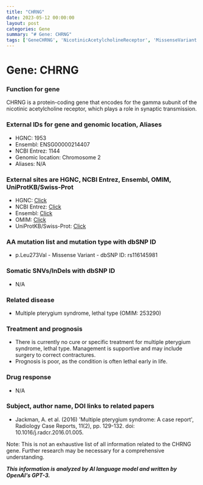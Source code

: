 ```yaml
---
title: "CHRNG"
date: 2023-05-12 00:00:00
layout: post
categories: Gene
summary: "# Gene: CHRNG"
tags: ['GeneCHRNG', 'NicotinicAcetylcholineReceptor', 'MissenseVariant', 'MultiplePterygiumSyndrome', 'LethalType', 'SupportiveTreatment', 'PoorPrognosis', 'RadiologyCaseReport']
---
```


# Gene: CHRNG

### Function for gene
CHRNG is a protein-coding gene that encodes for the gamma subunit of the nicotinic acetylcholine receptor, which plays a role in synaptic transmission.

### External IDs for gene and genomic location, Aliases
- HGNC: 1953
- Ensembl: ENSG00000214407
- NCBI Entrez: 1144
- Genomic location: Chromosome 2
- Aliases: N/A

### External sites are HGNC, NCBI Entrez, Ensembl, OMIM, UniProtKB/Swiss-Prot
- HGNC: [Click](https://www.genenames.org/data/gene-symbol-report/#!/hgnc_id/HGNC:1953)
- NCBI Entrez: [Click](https://www.ncbi.nlm.nih.gov/gene/1144)
- Ensembl: [Click](https://www.ensembl.org/Homo_sapiens/Gene/Summary?g=ENSG00000214407;r=2:233,862,535-233,881,196)
- OMIM: [Click](https://www.omim.org/entry/100730)
- UniProtKB/Swiss-Prot: [Click](https://www.uniprot.org/uniprot/P07510)

### AA mutation list and mutation type with dbSNP ID
- p.Leu273Val - Missense Variant - dbSNP ID: rs116145981

### Somatic SNVs/InDels with dbSNP ID
- N/A

### Related disease
- Multiple pterygium syndrome, lethal type (OMIM: 253290)

### Treatment and prognosis
- There is currently no cure or specific treatment for multiple pterygium syndrome, lethal type. Management is supportive and may include surgery to correct contractures.
- Prognosis is poor, as the condition is often lethal early in life.

### Drug response
- N/A

### Subject, author name, DOI links to related papers
- Jackman, A. et al. (2016) 'Multiple pterygium syndrome: A case report', Radiology Case Reports, 11(2), pp. 129-132. doi: 10.1016/j.radcr.2016.01.005. 

Note: This is not an exhaustive list of all information related to the CHRNG gene. Further research may be necessary for a comprehensive understanding.

**_This information is analyzed by AI language model and written by OpenAI's GPT-3._**